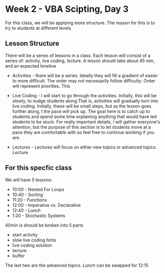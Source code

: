 # Week 2 - VBA Scipting, Day 3

For this class, we will be applying more structure. The reason for this is to try to students at different levels.

## Lesson Structure

There will be a series of lessons in a class. Each lesson will consist of a series of: activity, live coding, lecture. A lesson should take about 45 min, and an expected timeline


 - Activities - there will be a series. Ideally they will fill a gradient of easier to more difficult. The order may not necessarily follow difficulty. Order will represent priorities. This

 - Live Coding - I will start to go through the activities. Initially, this will be slowly, to nudge students along.That is, activities will gradually turn into live coding. Initially, these will be small steps, but as the lesson goes further along, I the pace will pick up. The goal here is to catch up to students and spend some time explaining anything that would have led students to be stuck. For really important details, I will gather everyone's attention, but the purpose of this section is to let students move at a pace they are comfortable with so feel free to continue working if you are. 

 - Lectures - Lectures will focus on either new topics or advanced topics. Lecture


 ## For this specfic class
 We will have 5 lessons:
 - 10:00 - Nested For Loops
 - 10:40 - Sorting
 - 11:20 - Functions
 - 12:00 - Imperative vs. Declarative
 - 12:40 - Lunch
 -  1:20 - Stochastic Systems

 40min is should be broken into 5 parts
 - start activity
 - slow live coding hints
 - live coding solution
 - lecture
 - buffer

The last two are the advanced topics.
Lunch can be swapped for 12:15



